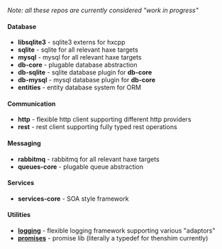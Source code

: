 _Note: all these repos are currently considered "work in progress"_

<h4>Database</h4>

- __libsqlite3__ - sqlite3 externs for hxcpp
- __sqlite__ - sqlite for all relevant haxe targets
- __mysql__ - mysql for all relevant haxe targets
- __db-core__ - plugable database abstraction
- __db-sqlite__ - sqlite database plugin for __db-core__
- __db-mysql__ - mysql database plugin for __db-core__
- __entities__ - entity database system for ORM

<h4>Communication</h4>

- __http__ - flexible http client supporting different http providers
- __rest__ - rest client supporting fully typed rest operations

<h4>Messaging</h4>

- __rabbitmq__ - rabbitmq for all relevant haxe targets
- __queues-core__ - plugable queue abstraction

<h4>Services</h4>

- __services-core__ - SOA style framework

<h4>Utilities</h4>

- [__logging__](https://github.com/core-haxe/logging) - flexible logging framework supporting various "adaptors"
- [__promises__](https://github.com/core-haxe/promises) - promise lib (literally a typedef for thenshim currently)
